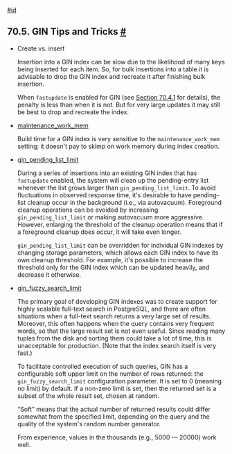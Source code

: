 [#id](#GIN-TIPS)

## 70.5. GIN Tips and Tricks [#](#GIN-TIPS)

* Create vs. insert

  Insertion into a GIN index can be slow due to the likelihood of many keys being inserted for each item. So, for bulk insertions into a table it is advisable to drop the GIN index and recreate it after finishing bulk insertion.

  When `fastupdate` is enabled for GIN (see [Section 70.4.1](gin-implementation#GIN-FAST-UPDATE) for details), the penalty is less than when it is not. But for very large updates it may still be best to drop and recreate the index.

* [maintenance\_work\_mem](runtime-config-resource#GUC-MAINTENANCE-WORK-MEM)

  Build time for a GIN index is very sensitive to the `maintenance_work_mem` setting; it doesn't pay to skimp on work memory during index creation.

* [gin\_pending\_list\_limit](runtime-config-client#GUC-GIN-PENDING-LIST-LIMIT)

  During a series of insertions into an existing GIN index that has `fastupdate` enabled, the system will clean up the pending-entry list whenever the list grows larger than `gin_pending_list_limit`. To avoid fluctuations in observed response time, it's desirable to have pending-list cleanup occur in the background (i.e., via autovacuum). Foreground cleanup operations can be avoided by increasing `gin_pending_list_limit` or making autovacuum more aggressive. However, enlarging the threshold of the cleanup operation means that if a foreground cleanup does occur, it will take even longer.

  `gin_pending_list_limit` can be overridden for individual GIN indexes by changing storage parameters, which allows each GIN index to have its own cleanup threshold. For example, it's possible to increase the threshold only for the GIN index which can be updated heavily, and decrease it otherwise.

* [gin\_fuzzy\_search\_limit](runtime-config-client#GUC-GIN-FUZZY-SEARCH-LIMIT)

  The primary goal of developing GIN indexes was to create support for highly scalable full-text search in PostgreSQL, and there are often situations when a full-text search returns a very large set of results. Moreover, this often happens when the query contains very frequent words, so that the large result set is not even useful. Since reading many tuples from the disk and sorting them could take a lot of time, this is unacceptable for production. (Note that the index search itself is very fast.)

  To facilitate controlled execution of such queries, GIN has a configurable soft upper limit on the number of rows returned: the `gin_fuzzy_search_limit` configuration parameter. It is set to 0 (meaning no limit) by default. If a non-zero limit is set, then the returned set is a subset of the whole result set, chosen at random.

  “Soft” means that the actual number of returned results could differ somewhat from the specified limit, depending on the query and the quality of the system's random number generator.

  From experience, values in the thousands (e.g., 5000 — 20000) work well.